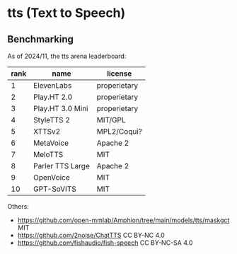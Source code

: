 # tts (Text to Speech)

## Benchmarking

As of 2024/11, the tts arena leaderboard:

| rank  | name             | license      |
| ----- | ---------------- | ------------ |
| 1     | ElevenLabs       | properietary |
| 2     | Play.HT 2.0      | properietary |
| 3     | Play.HT 3.0 Mini | properietary |
| 4     | StyleTTS 2       | MIT/GPL      |
| 5     | XTTSv2           | MPL2/Coqui?  |
| 6     | MetaVoice        | Apache 2     |
| 7     | MeloTTS          | MIT          |
| 8     | Parler TTS Large | Apache 2     |
| 9     | OpenVoice        | MIT          |
| 10    | GPT-SoVITS       | MIT          |

Others:

- https://github.com/open-mmlab/Amphion/tree/main/models/tts/maskgct MIT
- https://github.com/2noise/ChatTTS CC BY-NC 4.0
- https://github.com/fishaudio/fish-speech CC BY-NC-SA 4.0
